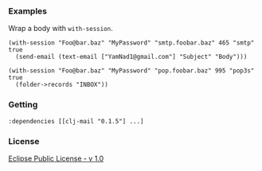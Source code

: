 ### Examples

Wrap a body with `with-session`.

    (with-session "Foo@bar.baz" "MyPassword" "smtp.foobar.baz" 465 "smtp" true
      (send-email (text-email ["YamNad1@gmail.com"] "Subject" "Body")))

    (with-session "Foo@bar.baz" "MyPassword" "pop.foobar.baz" 995 "pop3s" true
      (folder->records "INBOX"))

### Getting

`:dependencies [[clj-mail "0.1.5"] ...]`

### License

[Eclipse Public License - v 1.0](https://github.com/MayDaniel/clj-mail/blob/master/LICENSE)
